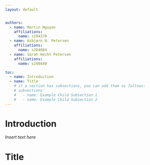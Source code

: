 ```yaml
---
layout: default


authors:
  - name: Martin Nguyen
    affiliations:
      name: s194378
  - name: Asbjørn H. Petersen
    affiliations:
      name: s204084
  - name: Sarah Hecht Petersen
    affiliations:
      name: s240440

toc:
  - name: Introduction
  - name: Title
    # if a section has subsections, you can add them as follows:
    # subsections:
    #   - name: Example Child Subsection 1
    #   - name: Example Child Subsection 2
---      
```


# Introduction 
*Insert text here*

# Title

